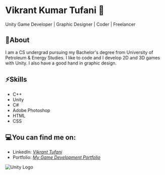 # Vikrant Kumar Tufani 🙂

Unity Game Developer | Graphic Designer | Coder | Freelancer 

## 🧐About

I am a CS undergrad pursuing my Bachelor's degree from University of Petroleum & Energy Studies. I like to code and I develop 2D and 3D games with Unity. I also have a good hand in graphic design.

## ⚡Skills

* C++  
* Unity  
* C#   
* Adobe Photoshop  
* HTML  
* CSS

## 💻You can find me on:

* LinkedIn: *[Vikrant Tufani](https://www.linkedin.com/in/vikranttufani1999/)*
* Portfolio: *[My Game Development Portfolio](https://www.youtube.com/playlist?list=PLzcqTNm_tWJJpU5xeSR6xd7u8rMqOaPat)*









![Unity Logo](C:\Users\HP-USER\Downloads\Unity.png)








<!--
**VikrantTufani1999/VikrantTufani1999** is a ✨ _special_ ✨ repository because its `README.md` (this file) appears on your GitHub profile.

Here are some ideas to get you started:

- 🔭 I’m currently working on ...
- 🌱 I’m currently learning ...
- 👯 I’m looking to collaborate on ...
- 🤔 I’m looking for help with ...
- 💬 Ask me about ...
- 📫 How to reach me:
# Links:

- 😄 Pronouns: ...
- ⚡ Fun fact: ...
-->
